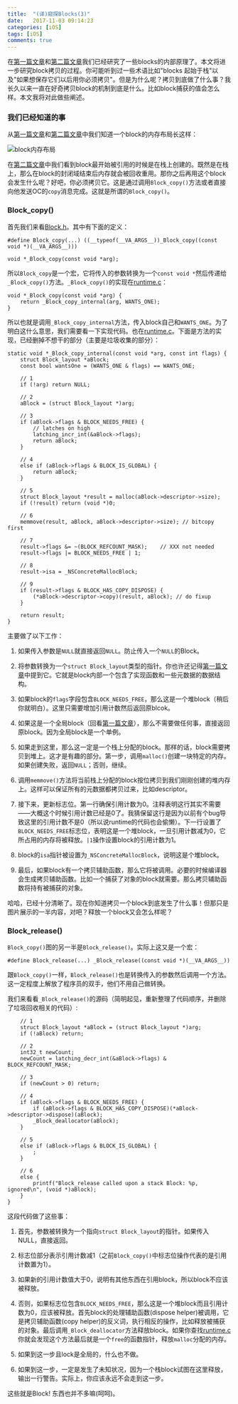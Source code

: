 ```yaml
---
title:  "(译)窥探Blocks(3)" 
date:   2017-11-03 09:14:23
categories: [iOS]
tags: [iOS]
comments: true
---
```


在[第一篇文章](http://www.jianshu.com/p/1e4177d6b576)和[第二篇文章](http://www.jianshu.com/p/981325a70689)我们已经研究了一些blocks的内部原理了。本文将进一步研究block拷贝的过程。你可能听到过一些术语比如"blocks 起始于栈"以及"如果想保存它们以后用你必须拷贝"。但是为什么呢？拷贝到底做了什么事？我长久以来一直在好奇拷贝block的机制到底是什么。比如block捕获的值会怎么样。本文我将对此做些阐述。

### 我们已经知道的事

从[第一篇文章](http://www.jianshu.com/p/1e4177d6b576)和[第二篇文章](http://www.jianshu.com/p/981325a70689)中我们知道一个block的内存布局长这样：

![block内存布局](http://upload-images.jianshu.io/upload_images/1136939-ca413e12d7a5b0b0.png?imageMogr2/auto-orient/strip%7CimageView2/2/w/640/h/480)

在[第二篇文章](http://www.jianshu.com/p/981325a70689)中我们看到block最开始被引用的时候是在栈上创建的。既然是在栈上，那么在block的封闭域结束后内存就会被回收重用。那你之后再用这个block会发生什么呢？好吧，你必须拷贝它。这是通过调用`Block_copy()`方法或者直接向他发送OC的`copy`消息完成。这就是所谓的`Block_copy()`。

### Block_copy()

首先我们来看[Block.h](https://opensource.apple.com/source/clang/clang-137/src/projects/compiler-rt/BlocksRuntime/Block.h)。其中有下面的定义：

```
#define Block_copy(...) ((__typeof(__VA_ARGS__))_Block_copy((const void *)(__VA_ARGS__)))

void *_Block_copy(const void *arg);
```

所以`Block_copy`是一个宏，它将传入的参数转换为一个`const void *`然后传递给`_Block_copy()`方法。`_Block_copy()`的实现在[runtime.c](https://opensource.apple.com/source/clang/clang-137/src/projects/compiler-rt/BlocksRuntime/runtime.c)：

```
void *_Block_copy(const void *arg) {
    return _Block_copy_internal(arg, WANTS_ONE);
}
```

所以也就是调用`_Block_copy_internal`方法，传入block自己和`WANTS_ONE`。为了明白这什么意思，我们需要看一下实现代码。也在[runtime.c](https://opensource.apple.com/source/clang/clang-137/src/projects/compiler-rt/BlocksRuntime/runtime.c)。下面是方法的实现，已经删掉不想干的部分（主要是垃圾收集的部分）：

```
static void *_Block_copy_internal(const void *arg, const int flags) {
    struct Block_layout *aBlock;
    const bool wantsOne = (WANTS_ONE & flags) == WANTS_ONE;

    // 1
    if (!arg) return NULL;

    // 2
    aBlock = (struct Block_layout *)arg;

    // 3
    if (aBlock->flags & BLOCK_NEEDS_FREE) {
        // latches on high
        latching_incr_int(&aBlock->flags);
        return aBlock;
    }

    // 4
    else if (aBlock->flags & BLOCK_IS_GLOBAL) {
        return aBlock;
    }

    // 5
    struct Block_layout *result = malloc(aBlock->descriptor->size);
    if (!result) return (void *)0;

    // 6
    memmove(result, aBlock, aBlock->descriptor->size); // bitcopy first

    // 7
    result->flags &= ~(BLOCK_REFCOUNT_MASK);    // XXX not needed
    result->flags |= BLOCK_NEEDS_FREE | 1;

    // 8
    result->isa = _NSConcreteMallocBlock;

    // 9
    if (result->flags & BLOCK_HAS_COPY_DISPOSE) {
        (*aBlock->descriptor->copy)(result, aBlock); // do fixup
    }

    return result;
}
```

主要做了以下工作：

1. 如果传入参数是`NULL`就直接返回`NULL`。防止传入一个`NULL`的Block。

2. 将参数转换为一个`struct Block_layout`类型的指针。你也许还记得[第一篇文章](http://www.jianshu.com/p/1e4177d6b576)中提到它。它就是block内部一个包含了实现函数和一些元数据的数据结构。

3. 如果block的`flags`字段包含`BLOCK_NEEDS_FREE`，那么这是一个堆block（稍后你就明白）。这里只需要增加引用计数然后返回原blcok。

4. 如果这是一个全局block（回看[第一篇文章](http://www.jianshu.com/p/1e4177d6b576)），那么不需要做任何事，直接返回原block。因为全局block是一个单例。

5. 如果走到这里，那么这一定是一个栈上分配的block。那样的话，block需要拷贝到堆上。这才是有趣的部分。第一步，调用`malloc()`创建一块特定的内存。如果创建失败，返回`NULL`；否则，继续。

6. 调用`memmove()`方法将当前栈上分配的block按位拷贝到我们刚刚创建的堆内存上。这样可以保证所有的元数据都拷贝过来，比如descriptor。

7. 接下来，更新标志位。第一行确保引用计数为0。注释表明这行其实不需要——大概这个时候引用计数已经是0了。我猜保留这行是因为以前有个bug导致这里的引用计数不是0（所以说runtime的代码也会偷懒）。下一行设置了`BLOCK_NEEDS_FREE`标志位，表明这是一个堆block，一旦引用计数减为0，它所占用的内存将被释放。`|1`操作设置block的引用计数为1。

8. block的`isa`指针被设置为`_NSConcreteMallocBlock`，说明这是个堆block。

9. 最后，如果block有一个拷贝辅助函数，那么它将被调用。必要的时候编译器会生成拷贝辅助函数。比如一个捕获了对象的block就需要。那么拷贝辅助函数将持有被捕获的对象。

哈哈，已经十分清晰了。现在你知道拷贝一个block到底发生了什么事！但那只是图片展示的一半内容，对吧？释放一个block又会怎么样呢？
 
### Block_release()
 
 `Block_copy()`图的另一半是`Block_release()`。实际上这又是一个宏：
 
 ```
 #define Block_release(...) _Block_release((const void *)(__VA_ARGS__))
 ```
 
 跟`Block_copy()`一样，`Block_release()`也是转换传入的参数然后调用一个方法。这一定程度上解放了程序员的双手，他们不用自己做转换。
 
 我们来看看`_Block_release()`的源码（简明起见，重新整理了代码顺序，并删除了垃圾回收相关的代码）:
 
 
 
```void _Block_release(void *arg) {
    // 1
    struct Block_layout *aBlock = (struct Block_layout *)arg;
    if (!aBlock) return;

    // 2
    int32_t newCount;
    newCount = latching_decr_int(&aBlock->flags) & BLOCK_REFCOUNT_MASK;

    // 3
    if (newCount > 0) return;

    // 4
    if (aBlock->flags & BLOCK_NEEDS_FREE) {
        if (aBlock->flags & BLOCK_HAS_COPY_DISPOSE)(*aBlock->descriptor->dispose)(aBlock);
        _Block_deallocator(aBlock);
    }

    // 5
    else if (aBlock->flags & BLOCK_IS_GLOBAL) {
        ;
    }

    // 6
    else {
        printf("Block_release called upon a stack Block: %p, ignored\n", (void *)aBlock);
    }
}

```


这段代码做了这些事：

1. 首先，参数被转换为一个指向`struct Block_layout`的指针。如果传入NULL，直接返回。

2. 标志位部分表示引用计数减1（之前`Block_copy()`中标志位操作代表的是引用计数置为1）。

3. 如果新的引用计数值大于0，说明有其他东西在引用block，所以block不应该被释放。

4. 否则，如果标志位包含`BLOCK_NEEDS_FREE`，那么这是一个堆block而且引用计数为0，应该被释放。首先block的处理辅助函数(dispose helper)被调用，它是拷贝辅助函数(copy helper)的反义词，执行相反的操作，比如释放被捕获的对象。最后调用`_Block_deallocator`方法释放block。如果你查找[runtime.c](https://opensource.apple.com/source/clang/clang-137/src/projects/compiler-rt/BlocksRuntime/runtime.c)你就会发现这个方法最后就是一个`free`的函数指针，释放`malloc`分配的内存。

5. 如果到这一步且lock是全局的，什么也不做。

6. 如果到这一步，一定是发生了未知状况，因为一个栈block试图在这里释放，输出一行警告。实际上，你应该永远不会走到这一步。

这些就是Block! 东西也并不多嘛(呵呵)。
